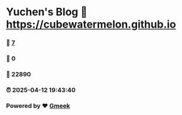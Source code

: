 # Yuchen's Blog :link: https://cubewatermelon.github.io 
### :page_facing_up: [7](https://cubewatermelon.github.io/tag.html) 
### :speech_balloon: 0 
### :hibiscus: 22890 
### :alarm_clock: 2025-04-12 19:43:40 
### Powered by :heart: [Gmeek](https://github.com/Meekdai/Gmeek)
